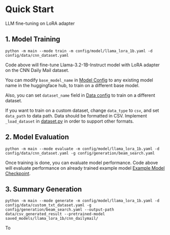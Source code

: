 # Quick Start

LLM fine-tuning on LoRA adapter


## 1. Model Training


`python -m main --mode train -m config/model/llama_lora_1b.yaml -d config/data/cnn_dataset.yaml`

Code above will fine-tune Llama-3.2-1B-Instruct model with LoRA adapter on the CNN Daily Mail dataset.

You can modify `base_model_name` in [Model Config](./config/model/llama_lora_1b.yaml) to any existing model name in the huggingface hub, to train on a different base model.

Also, you can set `dataset_name` field in [Data config](./config/data/cnn_dataset.yaml) to train on a different dataset.

If you want to train on a custom dataset, change `data_type` to `csv`, and set `data_path` to data path. Data should be formatted in CSV. Implement `_load_dataset` in [dataset.py](./src/utils/dataset.py) in order to support other formats.



## 2. Model Evaluation

`python -m main --mode evaluate -m config/model/llama_lora_1b.yaml -d config/data/cnn_dataset.yaml -g config/generation/beam_search.yaml`

Once training is done, you can evaluate model performance. Code above will evaluate performance on already trained example model [Example Model Checkpoint](./saved_models/llama_lora_1b/cnn_dailymail).

## 3. Summary Generation

`python -m main --mode generate -m config/model/llama_lora_1b.yaml -d config/data/custom_txt_dataset.yaml -g config/generation/beam_search.yaml --output-path data/csv_generated_result --pretrained-model saved_models/llama_lora_1b/cnn_dailymail/`

To 